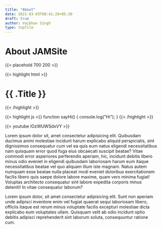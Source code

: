 ```yaml
---
title: "About"
date: 2021-03-03T08:41:29+05:30
draft: true
author: Vaibhav Singh
type: topfile
---
```


# About JAMSite

{{< placehold 700 200 >}}

{{< highlight html >}}
<h1 class="post-title" style="color: {{ $titleColor }};">{{ .Title }}</h1>
<div class="post-line"></div>
{{< /highlight >}}

{{< highlight js >}}
function sayHi() {
  console.log("Hi");
}
{{< /highlight >}}

{{< youtube IOzWUWSdxVY >}}

Lorem ipsum dolor sit, amet consectetur adipisicing elit. Quibusdam ducimus animi molestiae incidunt harum explicabo aliquid perspiciatis, sint dignissimos consequatur cum vel ea quis eum natus eligendi necessitatibus nam quisquam error quod fuga eius obcaecati suscipit beatae? Vitae commodi error asperiores perferendis aperiam, hic, incidunt debitis libero minus odio eveniet in eligendi quibusdam laboriosam harum eum itaque necessitatibus beatae vel quo aliquam illum iste magnam. Natus autem numquam esse beatae nulla placeat modi eveniet doloribus exercitationem facilis libero quis saepe dolore labore maxime, quam vero minima fugiat! Voluptas architecto consequatur sint labore expedita corporis minus deleniti! In vitae consequatur laborum?

Lorem ipsum dolor, sit amet consectetur adipisicing elit. Sunt non aperiam unde adipisci inventore enim vel fugiat quaerat sequi laboriosam libero, officiis itaque est rerum minus voluptate facilis excepturi molestiae dicta explicabo eum voluptates ullam. Quisquam velit ab odio incidunt optio debitis adipisci reprehenderit sint laborum soluta, consequuntur ratione cum.
